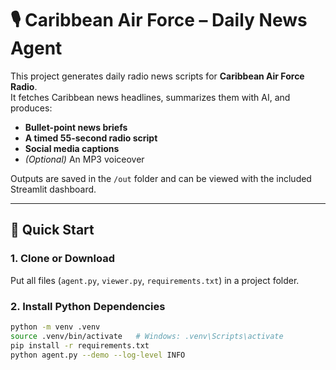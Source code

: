 # 🎙️ Caribbean Air Force – Daily News Agent

This project generates daily radio news scripts for **Caribbean Air Force Radio**.  
It fetches Caribbean news headlines, summarizes them with AI, and produces:

- **Bullet-point news briefs**
- **A timed 55-second radio script**
- **Social media captions**
- *(Optional)* An MP3 voiceover

Outputs are saved in the `/out` folder and can be viewed with the included Streamlit dashboard.

---

## 🚀 Quick Start

### 1. Clone or Download
Put all files (`agent.py`, `viewer.py`, `requirements.txt`) in a project folder.

### 2. Install Python Dependencies
```bash
python -m venv .venv
source .venv/bin/activate   # Windows: .venv\Scripts\activate
pip install -r requirements.txt
python agent.py --demo --log-level INFO
